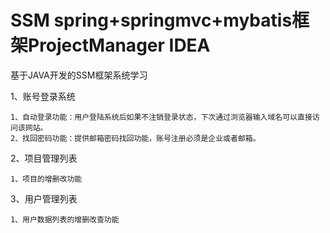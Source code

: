 # SSM spring+springmvc+mybatis框架ProjectManager IDEA

基于JAVA开发的SSM框架系统学习

1、账号登录系统
	
	1、自动登录功能：用户登陆系统后如果不注销登录状态，下次通过浏览器输入域名可以直接访问该网站。
	2、找回密码功能：提供邮箱密码找回功能，账号注册必须是企业或者邮箱。
	
2、项目管理列表
	
	1、项目的增删改功能
	
3、用户管理列表
	
	1、用户数据列表的增删改查功能

